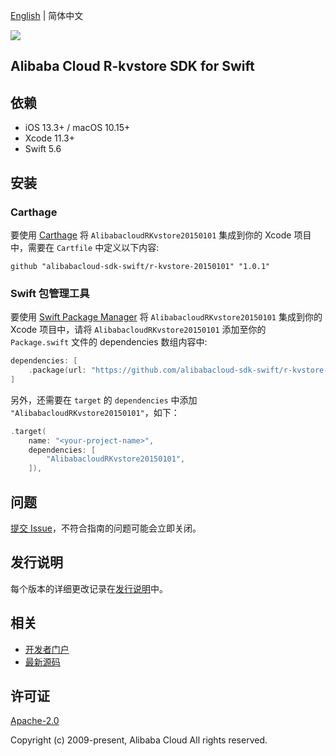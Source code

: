 [English](README.md) | 简体中文

![](https://aliyunsdk-pages.alicdn.com/icons/AlibabaCloud.svg)

## Alibaba Cloud R-kvstore SDK for Swift

## 依赖

- iOS 13.3+ / macOS 10.15+
- Xcode 11.3+
- Swift 5.6

## 安装

### Carthage

要使用 [Carthage](https://github.com/Carthage/Carthage) 将 `AlibabacloudRKvstore20150101` 集成到你的 Xcode 项目中，需要在 `Cartfile` 中定义以下内容:

```ogdl
github "alibabacloud-sdk-swift/r-kvstore-20150101" "1.0.1"
```

### Swift 包管理工具

要使用 [Swift Package Manager](https://swift.org/package-manager/) 将 `AlibabacloudRKvstore20150101` 集成到你的 Xcode 项目中，请将 `AlibabacloudRKvstore20150101` 添加至你的 `Package.swift` 文件的 dependencies 数组内容中:

```swift
dependencies: [
    .package(url: "https://github.com/alibabacloud-sdk-swift/r-kvstore-20150101.git", from: "1.0.1")
]
```

另外，还需要在 `target` 的 `dependencies` 中添加 `"AlibabacloudRKvstore20150101"`，如下：

```swift
.target(
    name: "<your-project-name>",
    dependencies: [
        "AlibabacloudRKvstore20150101",
    ]),
```

## 问题

[提交 Issue](https://github.com/alibabacloud-sdk-swift/r-kvstore-20150101/issues/new)，不符合指南的问题可能会立即关闭。

## 发行说明

每个版本的详细更改记录在[发行说明](./ChangeLog.txt)中。

## 相关

* [开发者门户](https://next.api.aliyun.com/home)
* [最新源码](https://github.com/alibabacloud-sdk-swift/r-kvstore-20150101)

## 许可证

[Apache-2.0](http://www.apache.org/licenses/LICENSE-2.0)

Copyright (c) 2009-present, Alibaba Cloud All rights reserved.

